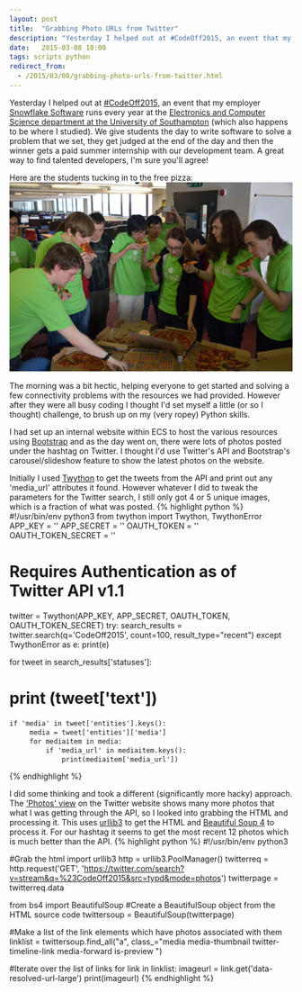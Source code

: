 ```yaml
---
layout: post
title:  "Grabbing Photo URLs from Twitter"
description: "Yesterday I helped out at #CodeOff2015, an event that my employer Snowflake Software runs every year at the Electronics and Computer Science department at the University of Southampton. We give students the day to write software to solve a problem that we set, they get judged at the end of the day and then the winner gets a paid summer internship with our development team. A great way to find talented developers, I'm sure you'll agree!"
date:   2015-03-08 18:00
tags: scripts python
redirect_from:
  - /2015/03/08/grabbing-photo-urls-from-twitter.html
---
```

Yesterday I helped out at [#CodeOff2015](https://twitter.com/search?q=%23codeoff2015), an event that my employer [Snowflake Software](http://snowflakesoftware.com) runs every year at the [Electronics and Computer Science department at the University of Southampton](http://www.ecs.soton.ac.uk/) (which also happens to be where I studied). We give students the day to write software to solve a problem that we set, they get judged at the end of the day and then the winner gets a paid summer internship with our development team. A great way to find talented developers, I'm sure you'll agree!

Here are the students tucking in to the free pizza:
![Students tucking in to free pizza](/assets/codeoff2015.jpg)

The morning was a bit hectic, helping everyone to get started and solving a few connectivity problems with the resources we had provided. However after they were all busy coding I thought I'd set myself a little (or so I thought) challenge, to brush up on my (very ropey) Python skills. 

I had set up an internal website within ECS to host the various resources using [Bootstrap](http://getbootstrap.com/) and as the day went on, there were lots of photos posted under the hashtag on Twitter. I thought I'd use Twitter's API and Bootstrap's carousel/slideshow feature to show the latest photos on the website.

Initially I used [Twython](https://github.com/ryanmcgrath/twython) to get the tweets from the API and print out any 'media_url' attributes it found. However whatever I did to tweak the parameters for the Twitter search, I still only got 4 or 5 unique images, which is a fraction of what was posted.
{% highlight python %}
#!/usr/bin/env python3
from twython import Twython, TwythonError
APP_KEY = ''
APP_SECRET = ''
OAUTH_TOKEN = ''
OAUTH_TOKEN_SECRET = ''

# Requires Authentication as of Twitter API v1.1
twitter = Twython(APP_KEY, APP_SECRET, OAUTH_TOKEN, OAUTH_TOKEN_SECRET)
try:
    search_results = twitter.search(q='CodeOff2015', count=100, result_type="recent")
except TwythonError as e:
    print(e)

for tweet in search_results['statuses']:
#    print (tweet['text'])
    if 'media' in tweet['entities'].keys():
         media = tweet['entities']['media']
         for mediaitem in media:
             if 'media_url' in mediaitem.keys():
                 print(mediaitem['media_url'])

{% endhighlight %}

I did some thinking and took a different (significantly more hacky) approach. The ['Photos' view](https://twitter.com/search?q=%23codeoff2015&src=typd&mode=photos) on the Twitter website shows many more photos that what I was getting through the API, so I looked into grabbing the HTML and processing it. This uses [urllib3](https://github.com/shazow/urllib3) to get the HTML and [Beautiful Soup 4](http://www.crummy.com/software/BeautifulSoup/) to process it. For our hashtag it seems to get the most recent 12 photos which is much better than the API.
{% highlight python %}
#!/usr/bin/env python3

#Grab the html
import urllib3
http = urllib3.PoolManager()
twitterreq = http.request('GET', 'https://twitter.com/search?v=stream&q=%23CodeOff2015&src=typd&mode=photos')
twitterpage = twitterreq.data

from bs4 import BeautifulSoup
#Create a BeautifulSoup object from the HTML source code
twittersoup = BeautifulSoup(twitterpage)

#Make a list of the link elements which have photos associated with them
linklist = twittersoup.find_all("a", class_="media media-thumbnail twitter-timeline-link media-forward is-preview ")

#Iterate over the list of links
for link in linklist:
    imageurl = link.get('data-resolved-url-large')
    print(imageurl)
{% endhighlight %}
